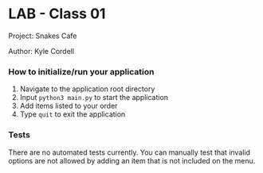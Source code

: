 # LAB - Class 01

Project: Snakes Cafe

Author: Kyle Cordell

### How to initialize/run your application

1. Navigate to the application root directory
2. Input `python3 main.py` to start the application
3. Add items listed to your order
4. Type `quit` to exit the application

### Tests

There are no automated tests currently. You can manually test that invalid options are not allowed by adding an item that is not included on the menu.
